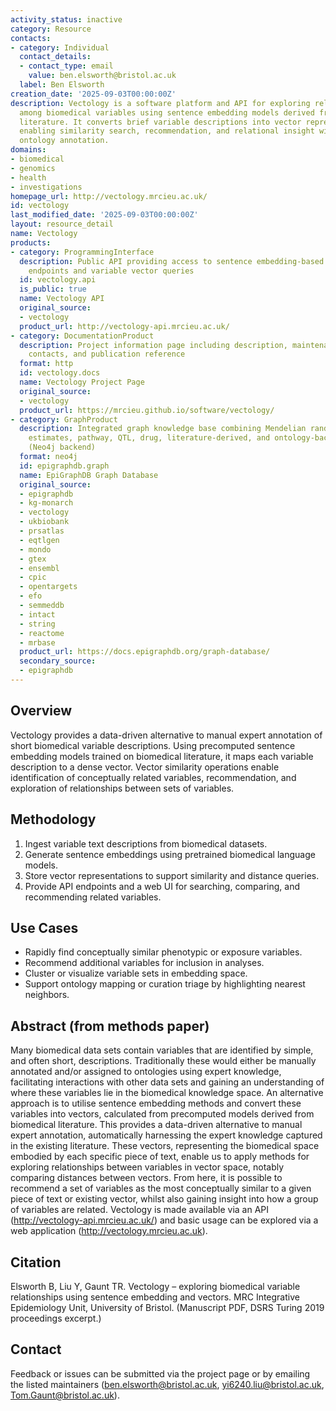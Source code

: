 ```yaml
---
activity_status: inactive
category: Resource
contacts:
- category: Individual
  contact_details:
  - contact_type: email
    value: ben.elsworth@bristol.ac.uk
  label: Ben Elsworth
creation_date: '2025-09-03T00:00:00Z'
description: Vectology is a software platform and API for exploring relationships
  among biomedical variables using sentence embedding models derived from biomedical
  literature. It converts brief variable descriptions into vector representations
  enabling similarity search, recommendation, and relational insight without manual
  ontology annotation.
domains:
- biomedical
- genomics
- health
- investigations
homepage_url: http://vectology.mrcieu.ac.uk/
id: vectology
last_modified_date: '2025-09-03T00:00:00Z'
layout: resource_detail
name: Vectology
products:
- category: ProgrammingInterface
  description: Public API providing access to sentence embedding-based similarity
    endpoints and variable vector queries
  id: vectology.api
  is_public: true
  name: Vectology API
  original_source:
  - vectology
  product_url: http://vectology-api.mrcieu.ac.uk/
- category: DocumentationProduct
  description: Project information page including description, maintenance status,
    contacts, and publication reference
  format: http
  id: vectology.docs
  name: Vectology Project Page
  original_source:
  - vectology
  product_url: https://mrcieu.github.io/software/vectology/
- category: GraphProduct
  description: Integrated graph knowledge base combining Mendelian randomization causal
    estimates, pathway, QTL, drug, literature-derived, and ontology-backed relationships
    (Neo4j backend)
  format: neo4j
  id: epigraphdb.graph
  name: EpiGraphDB Graph Database
  original_source:
  - epigraphdb
  - kg-monarch
  - vectology
  - ukbiobank
  - prsatlas
  - eqtlgen
  - mondo
  - gtex
  - ensembl
  - cpic
  - opentargets
  - efo
  - semmeddb
  - intact
  - string
  - reactome
  - mrbase
  product_url: https://docs.epigraphdb.org/graph-database/
  secondary_source:
  - epigraphdb
---
```

## Overview

Vectology provides a data-driven alternative to manual expert annotation of short biomedical variable descriptions. Using precomputed sentence embedding models trained on biomedical literature, it maps each variable description to a dense vector. Vector similarity operations enable identification of conceptually related variables, recommendation, and exploration of relationships between sets of variables.

## Methodology

1. Ingest variable text descriptions from biomedical datasets.
2. Generate sentence embeddings using pretrained biomedical language models.
3. Store vector representations to support similarity and distance queries.
4. Provide API endpoints and a web UI for searching, comparing, and recommending related variables.

## Use Cases

- Rapidly find conceptually similar phenotypic or exposure variables.
- Recommend additional variables for inclusion in analyses.
- Cluster or visualize variable sets in embedding space.
- Support ontology mapping or curation triage by highlighting nearest neighbors.

## Abstract (from methods paper)

Many biomedical data sets contain variables that are identified by simple, and often short, descriptions. Traditionally these would either be manually annotated and/or assigned to ontologies using expert knowledge, facilitating interactions with other data sets and gaining an understanding of where these variables lie in the biomedical knowledge space. An alternative approach is to utilise sentence embedding methods and convert these variables into vectors, calculated from precomputed models derived from biomedical literature. This provides a data-driven alternative to manual expert annotation, automatically harnessing the expert knowledge captured in the existing literature. These vectors, representing the biomedical space embodied by each specific piece of text, enable us to apply methods for exploring relationships between variables in vector space, notably comparing distances between vectors. From here, it is possible to recommend a set of variables as the most conceptually similar to a given piece of text or existing vector, whilst also gaining insight into how a group of variables are related. Vectology is made available via an API (http://vectology-api.mrcieu.ac.uk/) and basic usage can be explored via a web application (http://vectology.mrcieu.ac.uk).

## Citation

Elsworth B, Liu Y, Gaunt TR. Vectology – exploring biomedical variable relationships using sentence embedding and vectors. MRC Integrative Epidemiology Unit, University of Bristol. (Manuscript PDF, DSRS Turing 2019 proceedings excerpt.)

## Contact

Feedback or issues can be submitted via the project page or by emailing the listed maintainers (ben.elsworth@bristol.ac.uk, yi6240.liu@bristol.ac.uk, Tom.Gaunt@bristol.ac.uk).